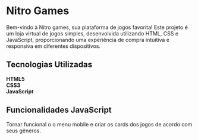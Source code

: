 
# Nitro Games

Bem-vindo à Nitro games, sua plataforma de jogos favorita! Este projeto é um loja virtual de jogos simples, desenvolvida utilizando HTML, CSS e JavaScript, proporcionando uma experiência de compra intuitiva e responsiva em diferentes dispositivos.

## Tecnologias Utilizadas

**HTML5**   
**CSS3**  
**JavaScript**  

## Funcionalidades JavaScript

Tornar funcional o o menu mobile e criar os cards dos jogos de acordo com seus gêneros.
